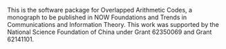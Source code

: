 This is the software package for Overlapped Arithmetic Codes, a monograph to be published in NOW Foundations and Trends in Communications and Information Theory. This work was supported by the National Science Foundation of China under Grant 62350069 and Grant 62141101.
